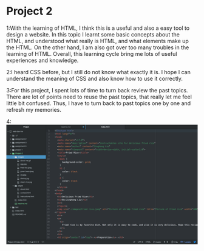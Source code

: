 # Project 2

1:With the learning of HTML, I think this is a useful and also a easy tool to design a website. In this topic I learnt some basic concepts about the HTML, and understood what really is HTML, and what elements make up the HTML. On the other hand, I am also got over too many troubles in the learning of HTML. Overall, this learning cycle bring me lots of useful experiences and knowledge.

2:I heard CSS before, but I still do not know what exactly it is. I hope I can understand the meaning of CSS and also know how to use it correctly.

3:For this project, I spent lots of time to turn back review the past topics. There are lot of points need to reuse the past topics, that really let me feel little bit confused. Thus, I have to turn back to past topics one by one and refresh my memories.

4:![Image of My Atom Editor](./images/screenshotproject2.png)
